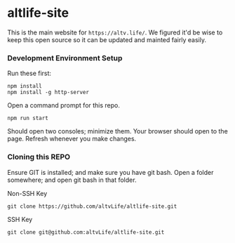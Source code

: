 # altlife-site

This is the main website for `https://altv.life/`. We figured it'd be wise to keep this open source so it can be updated and mainted fairly easily.

### Development Environment Setup

Run these first:

```
npm install
npm install -g http-server
```

Open a command prompt for this repo.

```
npm run start
```

Should open two consoles; minimize them. Your browser should open to the page.
Refresh whenever you make changes.

### Cloning this REPO

Ensure GIT is installed; and make sure you have git bash.
Open a folder somewhere; and open git bash in that folder.

Non-SSH Key
```
git clone https://github.com/altvLife/altlife-site.git
```

SSH Key
```
git clone git@github.com:altvLife/altlife-site.git
```